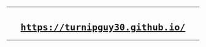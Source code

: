 <hr>
<h1 align="center"><a href="https://turnipguy30.github.io/"><code>https://turnipguy30.github.io/</code></a></h1>
<hr>
